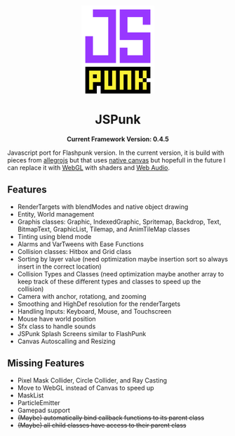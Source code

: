 <p align="center">
	<img height="200px" src="logo.gif"/>
</p>

<h1 align="center">
	JSPunk
</h1>

<p align="center">
  <b>Current Framework Version: 0.4.5</b>
</p>

Javascript port for Flashpunk version. In the current version, it is build with pieces from [allegrojs](http://allegrojs.net/) but that uses [native canvas](https://developer.mozilla.org/en-US/docs/Web/API/Canvas_API) but hopefull in the future I can replace it with [WebGL](https://webgl2fundamentals.org/) with shaders and [Web Audio](https://developer.mozilla.org/en-US/docs/Web/API/Web_Audio_API).

## Features
- RenderTargets with blendModes and native object drawing
- Entity, World management
- Graphis classes: Graphic, IndexedGraphic, Spritemap, Backdrop, Text, BitmapText, GraphicList, Tilemap, and AnimTileMap classes
- Tinting using blend mode
- Alarms and VarTweens with Ease Functions
- Collision classes: Hitbox and Grid class
- Sorting by layer value (need optimization maybe insertion sort so always insert in the correct location)
- Collision Types and Classes (need optimization maybe another array to keep track of these different types and classes to speed up the collision)
- Camera with anchor, rotationg, and zooming
- Smoothing and HighDef resolution for the renderTargets
- Handling Inputs: Keyboard, Mouse, and Touchscreen
- Mouse have world position
- Sfx class to handle sounds
- JSPunk Splash Screens similar to FlashPunk
- Canvas Autoscalling and Resizing

## Missing Features
- Pixel Mask Collider, Circle Collider, and Ray Casting
- Move to WebGL instead of Canvas to speed up
- MaskList
- ParticleEmitter
- Gamepad support
- ~~(Maybe) automatically bind callback functions to its parent class~~
- ~~(Maybe) all child classes have access to their parent class~~
